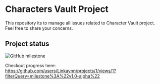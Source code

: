 # Characters Vault Project

This repository its to manage all issues related to Character Vault project. Feel free to share your concerns.

## Project status

![GitHub milestone](https://img.shields.io/github/milestones/progress/Linkaynn/character-vault-issues/1?label=Alpha%20dev%20progress&style=flat-square)

Checkout progress here: https://github.com/users/Linkaynn/projects/1/views/1?filterQuery=milestone%3A%22v1.0-alpha%22
